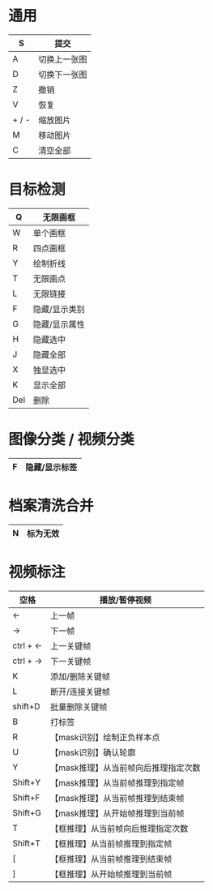 # 通用

| S     | 提交     |
| ----- | ------ |
| A     | 切换上一张图 |
| D     | 切换下一张图 |
| Z     | 撤销     |
| V     | 恢复     |
| + / - | 缩放图片   |
| M     | 移动图片   |
| C     | 清空全部   |



# 目标检测

| Q   | 无限画框    |
| --- | ------- |
| W   | 单个画框    |
| R   | 四点画框    |
| Y   | 绘制折线    |
| T   | 无限画点    |
| L   | 无限链接    |
| F   | 隐藏/显示类别 |
| G   | 隐藏/显示属性 |
| H   | 隐藏选中    |
| J   | 隐藏全部    |
| X   | 独显选中    |
| K   | 显示全部    |
| Del | 删除      |



# 图像分类 / 视频分类

| F | 隐藏/显示标签 |
| - | ------- |



# 档案清洗合并

| N | 标为无效 |
| - | ---- |



# 视频标注

| 空格       | 播放/暂停视频              |
| -------- | -------------------- |
| ←        | 上一帧                  |
| →        | 下一帧                  |
| ctrl + ← | 上一关键帧                |
| ctrl + → | 下一关键帧                |
| K        | 添加/删除关键帧             |
| L        | 断开/连接关键帧             |
| shift+D  | 批量删除关键帧              |
| B        | 打标签                  |
| R        | 【mask识别】绘制正负样本点      |
| U        | 【mask识别】确认轮廓         |
| Y        | 【mask推理】从当前帧向后推理指定次数 |
| Shift+Y  | 【mask推理】从当前帧推理到指定帧   |
| Shift+F  | 【mask推理】从当前帧推理到结束帧   |
| Shift+G  | 【mask推理】从开始帧推理到当前帧   |
| T        | 【框推理】从当前帧向后推理指定次数    |
| Shift+T  | 【框推理】从当前帧推理到指定帧      |
| \[       | 【框推理】从当前帧推理到结束帧      |
| ]        | 【框推理】从开始帧推理到当前帧      |
